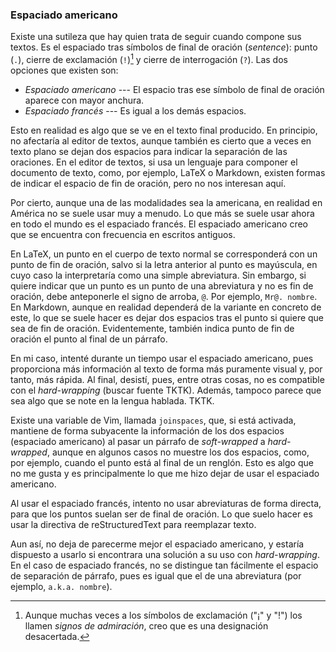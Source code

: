 


### Espaciado americano

Existe una sutileza que hay quien trata de seguir cuando compone sus textos.
Es el espaciado tras símbolos de final de oración (_sentence_): punto (`.`),
cierre de exclamación (`!`)[^signos-admiracion] y cierre de interrogación
(`?`). Las dos opciones que existen son:

<!-- También, puntos suspensivos? TKTK -->

[^signos-admiracion]: Aunque muchas veces a los símbolos de exclamación ("¡"
  y "!") los llamen _signos de admiración_, creo que es una designación
  desacertada.

  - _Espaciado americano_ --- El espacio tras ese símbolo de final de
    oración aparece con mayor anchura.
  - _Espaciado francés_ --- Es igual a los demás espacios.

Esto en realidad es algo que se ve en el texto final producido. En
principio, no afectaría al editor de textos, aunque también es cierto que a
veces en texto plano se dejan dos espacios para indicar la separación de las
oraciones. En el editor de textos, si usa un lenguaje para componer el
documento de texto, como, por ejemplo, LaTeX o Markdown, existen formas de
indicar el espacio de fin de oración, pero no nos interesan aquí.

Por cierto, aunque una de las modalidades sea la americana, en realidad en
América no se suele usar muy a menudo. Lo que más se suele usar ahora en
todo el mundo es el espaciado francés. El espaciado americano creo que se
encuentra con frecuencia en escritos antiguos.

En LaTeX, un punto en el cuerpo de texto normal se corresponderá con un
punto de fin de oración, salvo si la letra anterior al punto es mayúscula,
en cuyo caso la interpretaría como una simple abreviatura. Sin embargo, si
quiere indicar que un punto es un punto de una abreviatura y no es fin de
oración, debe anteponerle el signo de arroba, `@`. Por ejemplo, `Mr@.
nombre`. En Markdown, aunque en realidad dependerá de la variante en
concreto de este, lo que se suele hacer es dejar dos espacios tras el punto
si quiere que sea de fin de oración. Evidentemente, también indica punto de
fin de oración el punto al final de un párrafo.

En mi caso, intenté durante un tiempo usar el espaciado americano, pues
proporciona más información al texto de forma más puramente visual y, por
tanto, más rápida. Al final, desistí, pues, entre otras cosas, no es
compatible con el _hard-wrapping_ (buscar fuente TKTK). Además, tampoco
parece que sea algo que se note en la lengua hablada. TKTK.

Existe una variable de Vim, llamada `joinspaces`, que, si está activada,
mantiene de forma subyacente la información de los dos espacios (espaciado
americano) al pasar un párrafo de _soft-wrapped_ a _hard-wrapped_, aunque en
algunos casos no muestre los dos espacios, como, por ejemplo, cuando el
punto está al final de un renglón. Esto es algo que no me gusta y es
principalmente lo que me hizo dejar de usar el espaciado americano.

Al usar el espaciado francés, intento no usar abreviaturas de forma directa,
para que los puntos suelan ser de final de oración. Lo que suelo hacer es
usar la directiva de reStructuredText para reemplazar texto.

Aun así, no deja de parecerme mejor el espaciado americano, y estaría
dispuesto a usarlo si encontrara una solución a su uso con _hard-wrapping_.
En el caso de espaciado francés, no se distingue tan fácilmente el espacio
de separación de párrafo, pues es igual que el de una abreviatura (por
ejemplo, `a.k.a. nombre`).




